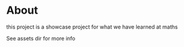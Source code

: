 # About
this project is a showcase project for what we have learned at maths

See assets dir for more info